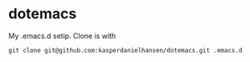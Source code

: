 # dotemacs

My .emacs.d setip. Clone is with
```
git clone git@github.com:kasperdanielhansen/dotemacs.git .emacs.d
```

